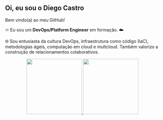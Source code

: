 ## Oi, eu sou o Diego Castro

Bem vindo(a) ao meu GitHub!

♾️ Eu sou um **DevOps/Platform Engineer** em formação. ☁️

🌐 Sou entusiasta da cultura DevOps, infraestrutura como código (IaC), metodologias ágeis, computação em cloud e multcloud. Também valorizo a construção de relacionamentos colaborativos.

<div align="center">
  <a href="https://github.com/diegodsccastro">
  <img height="180em" src="https://github-readme-stats-git-masterrstaa-rickstaa.vercel.app/api?username=diegodsccastro&show_icons=true&theme=gotham&include_all_commits=true&count_private=true"/>
  <img height="180em" src="https://github-readme-stats-git-masterrstaa-rickstaa.vercel.app/api/top-langs/?username=diegodsccastro&layout=compact&langs_count=7&theme=gotham"/>
</div>

